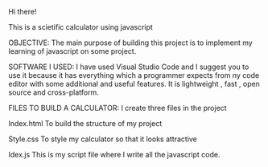 Hi there!

This is a scietific calculator using javascript

OBJECTIVE:
The main purpose of building this project is to implement my learning of javascript on some project.

SOFTWARE I USED:
I have used Visual Studio Code and I suggest you to use it because it has everything which a programmer expects from ny code editor with some additional and useful features. It is lightweight , fast , open source and cross-platform.

FILES TO BUILD A CALCULATOR:
I create three files in the project

Index.html
To build the structure of my project 

Style.css
To style my calculator so that it looks attractive

Idex.js
This is my script file where I write all the javascript code.


